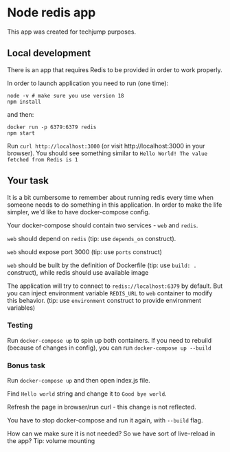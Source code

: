 # Node redis app

This app was created for techjump purposes.

## Local development

There is an app that requires Redis to be provided in order to work properly.

In order to launch application you need to run (one time):
```
node -v # make sure you use version 18
npm install
```

and then:
```
docker run -p 6379:6379 redis
npm start
```

Run `curl http://localhost:3000` (or visit http://localhost:3000 in your browser). You should see something similar to `Hello World! The value fetched from Redis is 1`


## Your task

It is a bit cumbersome to remember about running redis every time when someone needs to do something in this application. 
In order to make the life simpler, we'd like to have docker-compose config.

Your docker-compose should contain two services - `web` and `redis`.

`web` should depend on `redis` (tip: use `depends_on` construct).

`web` should expose port 3000 (tip: use `ports` construct)

`web` should be built by the definition of Dockerfile (tip: use `build: .` construct), while redis should use available image 

The application will try to connect to `redis://localhost:6379` by default. But you can inject environment variable `REDIS_URL` to `web` container to modify this behavior.
(tip: use `environment` construct to provide environment variables)


### Testing

Run `docker-compose up` to spin up both containers. If you need to rebuild (because of changes in config), you can run `docker-compose up --build`


### Bonus task

Run `docker-compose up` and then open index.js file. 

Find `Hello world` string and change it to `Good bye world`. 

Refresh the page in browser/run curl - this change is not reflected. 

You have to stop docker-compose and run it again, with `--build` flag. 

How can we make sure it is not needed? So we have sort of live-reload in the app? 
Tip: volume mounting
